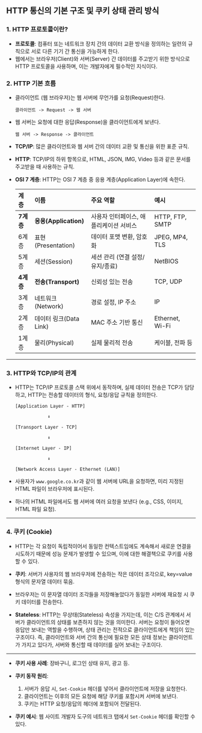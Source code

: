 ## HTTP 통신의 기본 구조 및 쿠키 상태 관리 방식

### 1. HTTP 프로토콜이란?

- **프로토콜**: 컴퓨터 또는 네트워크 장치 간의 데이터 교환 방식을 정의하는 일련의 규칙으로 서로 다른 기기 간 통신을 가능하게 한다.
- 웹에서는 브라우저(Client)와 서버(Server) 간 데이터를 주고받기 위한 방식으로 HTTP 프로토콜을 사용하며, 이는 개발자에게 필수적인 지식이다.

### 2. HTTP 기본 흐름

- 클라이언트 (웹 브라우저)는 웹 서버에 무언가를 요청(Request)한다.

  ```
  클라이언트 -> Request -> 웹 서버
  ```

- 웹 서버는 요청에 대한 응답(Response)을 클라이언트에게 보낸다.

  ```
  웹 서버 -> Response -> 클라이언트
  ```

- **TCP/IP**: 많은 클라이언트와 웹 서버 간의 데이터 교환 및 통신을 위한 표준 규칙.
- **HTTP**: TCP/IP의 하위 항목으로, HTML, JSON, IMG, Video 등과 같은 문서를 주고받을 때 사용하는 규칙.
- **OSI 7 계층**: HTTP는 OSI 7 계층 중 응용 계층(Application Layer)에 속한다.

  | 계층      | 이름                   | 주요 역할                              | 예시            |
  | :-------- | :--------------------- | :------------------------------------- | :-------------- |
  | **7계층** | **응용(Application)**  | 사용자 인터페이스, 애플리케이션 서비스 | HTTP, FTP, SMTP |
  | 6계층     | 표현(Presentation)     | 데이터 포맷 변환, 암호화               | JPEG, MP4, TLS  |
  | 5계층     | 세션(Session)          | 세션 관리 (연결 설정/유지/종료)        | NetBIOS         |
  | **4계층** | **전송(Transport)**    | 신뢰성 있는 전송                       | TCP, UDP        |
  | 3계층     | 네트워크(Network)      | 경로 설정, IP 주소                     | IP              |
  | 2계층     | 데이터 링크(Data Link) | MAC 주소 기반 통신                     | Ethernet, Wi-Fi |
  | 1계층     | 물리(Physical)         | 실제 물리적 전송                       | 케이블, 전파 등 |

---

### 3. HTTP와 TCP/IP의 관계

- HTTP는 TCP/IP 프로토콜 스택 위에서 동작하며, 실제 데이터 전송은 TCP가 담당하고, HTTP는 전송할 데이터의 형식, 요청/응답 규칙을 정의한다.

  ```
  [Application Layer - HTTP]

              ⬇️

  [Transport Layer - TCP]

              ⬇️

  [Internet Layer - IP]

              ⬇️

  [Network Access Layer - Ethernet (LAN)]
  ```

- 사용자가 `www.google.co.kr`과 같이 웹 서버에 URL을 요청하면, 미리 지정된 HTML 파일이 브라우저에 표시된다.
- 하나의 HTML 파일에서도 웹 서버에 여러 요청을 보낸다 (e.g., CSS, 이미지, HTML 파일 요청).

---

### 4. 쿠키 (Cookie)

- HTTP는 각 요청이 독립적이어서 동일한 컨텍스트임에도 계속해서 새로운 연결을 시도하기 때문에 성능 문제가 발생할 수 있으며, 이에 대한 해결책으로 쿠키를 사용할 수 있다.

- **쿠키**: 서버가 사용자의 웹 브라우저에 전송하는 작은 데이터 조각으로, key=value 형식의 문자열 데이터 묶음.

- 브라우저는 이 문자열 데이터 조각들을 저장해놓았다가 동일한 서버에 재요청 시 쿠키 데이터를 전송한다.

- **Stateless**: HTTP는 무상태(Stateless) 속성을 가지는데, 이는 C/S 관계에서 서버가 클라이언트의 상태를 보존하지 않는 것을 의미한다. 서버는 요청이 들어오면 응답만 보내는 역할을 수행하며, 상태 관리는 전적으로 클라이언트에게 책임이 있는 구조이다. 즉, 클라이언트와 서버 간의 통신에 필요한 모든 상태 정보는 클라이언트가 가지고 있다가, 서버와 통신할 때 데이터를 실어 보내는 구조이다.

---

- **쿠키 사용 사례**: 장바구니, 로그인 상태 유지, 광고 등.

- **쿠키 동작 원리**:

  1.  서버가 응답 시, `Set-Cookie` 헤더를 넣어서 클라이언트에 저장을 요청한다.
  2.  클라이언트는 이후의 모든 요청에 해당 쿠키를 포함시켜 서버에 보낸다.
  3.  쿠키는 HTTP 요청/응답의 헤더에 포함되어 전달된다.

- **쿠키 예시**: 웹 사이트 개발자 도구의 네트워크 탭에서 `Set-Cookie` 헤더를 확인할 수 있다.
